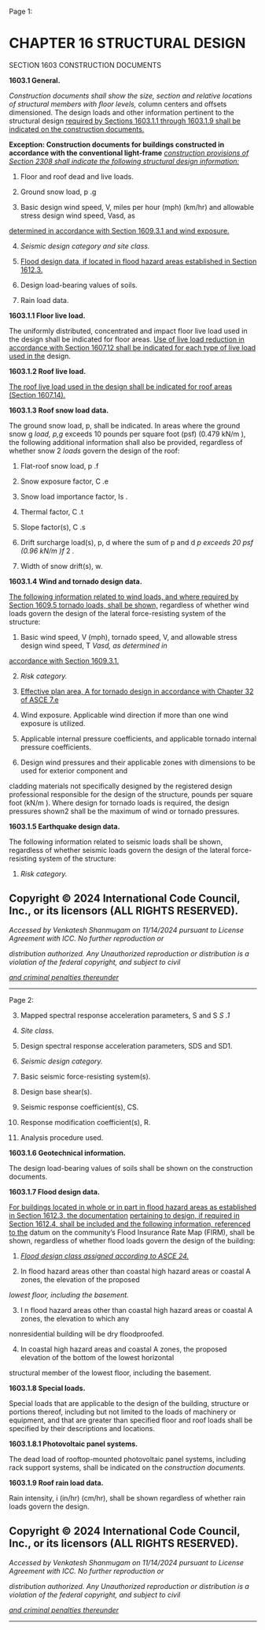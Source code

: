 Page 1:

# CHAPTER 16 STRUCTURAL DESIGN

 SECTION 1603
 CONSTRUCTION DOCUMENTS


**1603.1 General.**

_Construction documents shall show the size, section and relative locations of structural members with floor levels,_
column centers and offsets dimensioned. The design loads and other information pertinent to the structural design
[required by Sections 1603.1.1 through 1603.1.9 shall be indicated on the construction documents.](http://codes.iccsafe.org/#VACC2021P1_Ch16_Sec1603.1.1)

**Exception: Construction documents for buildings constructed in accordance with the conventional light-frame**
_[construction provisions of Section 2308 shall indicate the following structural design information:](http://codes.iccsafe.org/#VACC2021P1_Ch23_Sec2308)_


1. Floor and roof dead and live loads.

2. Ground snow load, p .g


3. Basic design wind speed, V, miles per hour (mph) (km/hr) and allowable stress design wind speed, Vasd, as

[determined in accordance with Section 1609.3.1 and wind exposure.](http://codes.iccsafe.org/#VACC2021P1_Ch16_Sec1609.3.1)

4. _Seismic design category and site class._

5. [Flood design data, if located in flood hazard areas established in Section 1612.3.](http://codes.iccsafe.org/#VACC2021P1_Ch16_Sec1612.3)

6. Design load-bearing values of soils.

7. Rain load data.

**1603.1.1 Floor live load.**

The uniformly distributed, concentrated and impact floor live load used in the design shall be indicated for floor areas.
[Use of live load reduction in accordance with Section 1607.12 shall be indicated for each type of live load used in the](http://codes.iccsafe.org/#VACC2021P1_Ch16_Sec1607.12)
design.

**1603.1.2 Roof live load.**

[The roof live load used in the design shall be indicated for roof areas (Section 1607.14).](http://codes.iccsafe.org/#VACC2021P1_Ch16_Sec1607.14)

**1603.1.3 Roof snow load data.**

The ground snow load, p, shall be indicated. In areas where the ground snow g _load, p,g_ exceeds 10 pounds per square
foot (psf) (0.479 kN/m ), the following additional information shall also be provided, regardless of whether snow 2 _loads_
govern the design of the roof:


1. Flat-roof snow load, p .f

2. Snow exposure factor, C .e


3. Snow load importance factor, Is .

4. Thermal factor, C .t

5. Slope factor(s), C .s


6. Drift surcharge load(s), p, d where the sum of p and d _p exceeds 20 psf (0.96 kN/m )f_ 2 _._


7. Width of snow drift(s), w.

**1603.1.4** **Wind and tornado design data.**

[The following information related to wind loads, and where required by Section 1609.5 tornado loads, shall be shown,](http://codes.iccsafe.org/#VACC2021P1_Ch16_Sec1609.5)
regardless of whether wind loads govern the design of the lateral force-resisting system of the structure:

1. Basic wind speed, V (mph), tornado speed, V, and allowable stress design wind speed, T _Vasd, as determined in_

[accordance with Section 1609.3.1.](http://codes.iccsafe.org/#VACC2021P1_Ch16_Sec1609.3.1)

2. _Risk category._

3. [Effective plan area, A for tornado design in accordance with Chapter 32 of ASCE 7.e](http://codes.iccsafe.org/#VACC2021P1_Ch35_PromASCE_SEI_RefStd7_16_with_Supplement_1)

4. Wind exposure. Applicable wind direction if more than one wind exposure is utilized.

5. Applicable internal pressure coefficients, and applicable tornado internal pressure coefficients.

6. Design wind pressures and their applicable zones with dimensions to be used for exterior component and

cladding materials not specifically designed by the registered design professional responsible for the design of the
structure, pounds per square foot (kN/m ). Where design for tornado loads is required, the design pressures shown2
shall be the maximum of wind or tornado pressures.


**1603.1.5 Earthquake design data.**

The following information related to seismic loads shall be shown, regardless of whether seismic loads govern the design
of the lateral force-resisting system of the structure:

1. _Risk category._

## Copyright © 2024 International Code Council, Inc., or its licensors (ALL RIGHTS RESERVED).

_Accessed by Venkatesh Shanmugam on 11/14/2024 pursuant to License Agreement with ICC. No further reproduction or_

_distribution authorized. Any Unauthorized reproduction or distribution is a violation of the federal copyright, and subject to civil_

_[and criminal penalties thereunder](http://codes.iccsafe.org/content/VACC2021P1/chapter-16-structural-design#VACC2021P1_Ch16_Sec1603)_


-----



Page 2:

3. Mapped spectral response acceleration parameters, S and S _S .1_


4. _Site class._

5. Design spectral response acceleration parameters, SDS and SD1.

6. _Seismic design category._

7. Basic seismic force-resisting system(s).

8. Design base shear(s).

9. Seismic response coefficient(s), CS.

10. Response modification coefficient(s), R.

11. Analysis procedure used.

**1603.1.6 Geotechnical information.**

The design load-bearing values of soils shall be shown on the construction documents.

**1603.1.7 Flood design data.**


[For buildings located in whole or in part in flood hazard areas as established in Section 1612.3, the documentation](http://codes.iccsafe.org/#VACC2021P1_Ch16_Sec1612.3)
[pertaining to design, if required in Section 1612.4, shall be included and the following information, referenced to the](http://codes.iccsafe.org/#VACC2021P1_Ch16_Sec1612.4)
datum on the community’s Flood Insurance Rate Map (FIRM), shall be shown, regardless of whether flood loads govern
the design of the building:


1. _[Flood design class assigned according to ASCE 24.](http://codes.iccsafe.org/#VACC2021P1_Ch35_PromASCE_SEI_RefStd24_14)_


2. In flood hazard areas other than coastal high hazard areas or coastal A zones, the elevation of the proposed

_lowest floor, including the basement._

3. I n flood hazard areas other than coastal high hazard areas or coastal A zones, the elevation to which any

nonresidential building will be dry floodproofed.

4. In coastal high hazard areas and coastal A zones, the proposed elevation of the bottom of the lowest horizontal


structural member of the lowest floor, including the basement.

**1603.1.8 Special loads.**


Special loads that are applicable to the design of the building, structure or portions thereof, including but not limited to
the loads of machinery or equipment, and that are greater than specified floor and roof loads shall be specified by their
descriptions and locations.


**1603.1.8.1 Photovoltaic panel systems.**


The dead load of rooftop-mounted photovoltaic panel systems, including rack support systems, shall be indicated on the
_construction documents._


**1603.1.9 Roof rain load data.**

Rain intensity, i (in/hr) (cm/hr), shall be shown regardless of whether rain loads govern the design.


## Copyright © 2024 International Code Council, Inc., or its licensors (ALL RIGHTS RESERVED).

_Accessed by Venkatesh Shanmugam on 11/14/2024 pursuant to License Agreement with ICC. No further reproduction or_

_distribution authorized. Any Unauthorized reproduction or distribution is a violation of the federal copyright, and subject to civil_

_[and criminal penalties thereunder](http://codes.iccsafe.org/content/VACC2021P1/chapter-16-structural-design#VACC2021P1_Ch16_Sec1603)_


-----



